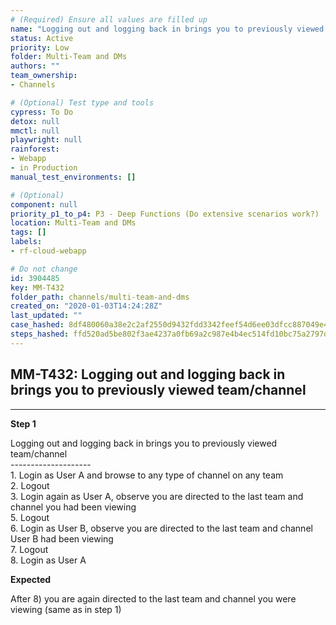 ```yaml
---
# (Required) Ensure all values are filled up
name: "Logging out and logging back in brings you to previously viewed team/channel"
status: Active
priority: Low
folder: Multi-Team and DMs
authors: ""
team_ownership: 
- Channels

# (Optional) Test type and tools
cypress: To Do
detox: null
mmctl: null
playwright: null
rainforest: 
- Webapp
- in Production
manual_test_environments: []

# (Optional)
component: null
priority_p1_to_p4: P3 - Deep Functions (Do extensive scenarios work?)
location: Multi-Team and DMs
tags: []
labels: 
- rf-cloud-webapp

# Do not change
id: 3904485
key: MM-T432
folder_path: channels/multi-team-and-dms
created_on: "2020-01-03T14:24:28Z"
last_updated: ""
case_hashed: 8df480060a38e2c2af2550d9432fdd3342feef54d6ee03dfcc887049e455e32344dc61cf7d936ac614227ddf99405904
steps_hashed: ffd520ad5be802f3ae4237a0fb69a2c987e4b4ec514fd10bc75a2797d4721a6e6f4154b9d1a16c5b8f6e4e897ddfb2a1
---
```


## MM-T432: Logging out and logging back in brings you to previously viewed team/channel

---

**Step 1**

Logging out and logging back in brings you to previously viewed team/channel\
\--------------------\
1\. Login as User A and browse to any type of channel on any team\
2\. Logout\
3\. Login again as User A, observe you are directed to the last team and channel you had been viewing\
5\. Logout\
6\. Login as User B, observe you are directed to the last team and channel User B had been viewing\
7\. Logout\
8\. Login as User A

**Expected**

After 8) you are again directed to the last team and channel you were viewing (same as in step 1)
